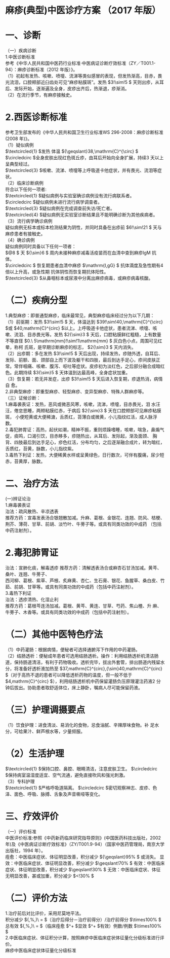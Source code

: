 # 麻疹(典型)中医诊疗方案 （2017 年版）  
# 一、诊断  
（一）疾病诊断  
1.中医诊断标准  
参考《中华人民共和国中医药行业标准·中医病证诊断疗效标准（ZY／T001.1-94）：麻疹诊断标准（2012 年版）》。  
（1）初起有发热、咳嗽、喷嚏、流涕等类似感冒的表现，但发热渐高，目赤，畏光流泪，口腔颊部近臼齿处可见“麻疹粘膜斑”。发热 $3\!\sim\!5 $ 天则出疹，从耳后、发际开始，逐渐遍及全身，皮疹出齐后，热渐退，疹渐消。  
（2）在流行季节，有麻疹接触史。  
# 2.西医诊断标准  
参考卫生部发布的《中华人民共和国卫生行业标准WS 296-2008：麻疹诊断标准(2008 年)》。  
（1）疑似病例  
$\textcircled{1} $发热 体温 ${\geqslant}38\,\mathrm{C}^{\circ} $  
$\circledcirc $全身皮肤出现红色斑丘疹，由耳后开始向全身扩展，持续3 天以上呈典型经过。  
$\textcircled{3} $咳嗽、流涕、喷嚏等上呼吸道卡他症状，并有畏光、流泪等症状。  
（2）临床诊断病例  
符合以下任何一项者:  
$\textcircled{1} $疑似病例与实验室确诊病例没有流行病联系者。  
$\circledcirc $疑似病例未进行流行病学调查者。  
$\textcircled{3} $疑似病例在完成调查前失访/死亡者。  
$\textcircled{4} $疑似病例无实验室诊断结果且不能明确诊断为其他疾病者。  
（3）流行病学确诊病例  
疑似病例无标本或标本检测结果为阴性，并同时具备在出疹前 $6\!\sim\!21 $ 天与麻疹患者有接触史。  
（4）确诊病例  
疑似病例同时具备以下任何一项者：  
$@8 $ 天 ${\sim}6 $ 周内未接种麻疹减毒活疫苗而在血清中查到麻疹IgM 抗体。  
$\circledcirc $ 恢复期患者血清中麻疹 $\mathrm{I\,gG} $  抗体滴度及急性期有4 倍以上升高，或急性期 抗体阴性而恢复期抗体阳性。  
$\textcircled{3} $从鼻咽标本或尿液中分离出麻疹病毒，或麻疹病毒核酸。  
# （二）疾病分型  
1.典型麻疹：即普通型麻疹，临床最常见，典型麻疹临床经过分为以下几期：  
（1）前驱期：发热 $3\!\sim\!5 $ 天，体温达到 $39\!\sim\!40\,\mathrm{C}^{\circ} $或 $40\,mathrm{C}^{circ} $以上。上呼吸道卡他症状，患者流涕、喷嚏、咳嗽、流泪、目赤畏光等。发热 $2{\sim}3 $ 天后，口腔粘膜鲜红粗糙，上有数量不等直径 $0.\ 5\mathrm{mm}\!\sim\!1\mathrm{mm} $  灰白色小点，周围可见红晕，称柯 氏斑，是早期诊断麻疹的标志， $2{\sim}3 $ 天内消失。  
（2）出疹期：多在发热 $3\!\sim\!5 $ 天后出现，持续发热，疹随外透，自耳后、发际、前额、面、颈部自上而下波及躯干和四肢，最后到达手足心，疹间皮肤正常。常伴咽痛、咳嗽、腹泻、呕吐等症状。皮疹初为淡红色，之后部分融合成暗红色。此期持续 $3{\sim}5 $ 天体温到达最高峰，全身症状加重。  
（3）恢复期：若无并发症，出疹 $3\!\sim\!5 $  天后进入恢复期，疹退热消，病情自 愈。  
2.非典型麻疹：即重型麻疹、轻型麻疹、变异型麻疹、特殊人群麻疹等。  
（三）证候诊断：  
1.麻毒袭表证：发热，恶风或微恶风寒，咳嗽，流涕，喷嚏，目赤畏光，泪 水汪汪，倦怠思睡，两颊粘膜红赤，于病后 $2{\sim}3 $  天在口腔颊部可见麻疹粘膜斑， 小便短黄或大便稀溏，舌质红，苔薄白或微黄，小儿指纹红活，成人脉浮数。  
2.毒犯肺胃证：高热，起伏如潮，精神不振，重则烦躁嗜睡，咳嗽，喘急，鼻煽气促，痰鸣，口渴引饮，目赤眵多，疹随热出，从耳后、发际起，渐及面颈、 胸背、四肢最后到达手足心，疹色红活，分布均匀，之后逐渐融合成片，转为暗红，舌质红，苔黄，脉数，小儿指纹紫。  
3.毒热下利证：发热，大便稀黄水样或呈黄绿色，日行数次，可伴有腹痛，尿少短赤，苔黄厚，脉数。  
# 二、治疗方法  
(一)辨证论治  
1.麻毒袭表证  
治法：疏风散热、辛凉透表  
推荐方药：宣毒发表汤合银翘散加减。升麻、葛根、金银花、连翘、防风、桔梗、荆芥、薄荷、甘草、前胡、淡竹叶、牛蒡子等。或具有同类功效的中成药
（包括中药注射剂）。  
# 2.毒犯肺胃证  
治法：宣肺化痰，解毒透疹 
    推荐方药：清解透表汤合或麻杏石甘汤加减。黄芩、桑叶、连翘、牛蒡子、  
西河柳、葛根、紫草、芦根、炙麻黄、杏仁、生石膏、银花、鱼腥草、桑白皮、竹茹、前胡、甘草等。或具有同类功效的中成药（包括中药注射剂）。  
3.毒热下利证  
治法：透疹清热、化湿止利  
推荐方药：葛根芩连汤加减。葛根、黄芩、黄连、甘草、芍药、焦山楂、升 麻、牛蒡子、木香等。或具有同类功效的中成药（包括中药注射剂）。  
# （二）其他中医特色疗法  
（1）中药灌肠：根据病情，便秘者可选择通腑泻下作用的中药灌肠。  
（2）结肠透析：便秘成年患者可选用结肠透析。操作：利用结肠透析机清洁肠道，保持肠道清洁，有利于药物吸收。透析完毕，拔出外套管，排出肠道内残留水分，将准备好透析液加热至 $37\,mathrm{C}^{circ}\,{\sim}40\,mathrm{C}^{circ} $（对于高热不退的患者可以降低透析药物的温度，但一般不低于 $4\,mathrm{C}^{circ} $），利用结肠透析机中药保留灌肠负压原理灌注药液2 分钟后拔出。协助患者取舒适体位，床上静卧，嘱病人尽可能保留药液。  
# （三）护理调摄要点  
（1）饮食护理：进食清淡、易消化的食物，忌食油腻、辛辣厚味食物。补 足水分，可给果汁、鲜芦根水等，少量频服。  
# （2）生活护理  
$\textcircled{1} $保持口腔、鼻腔、眼睛清洁，注意皮肤卫生。 $\circledcirc $保持病室温湿度适宜、空气流通，避免直接吹风和强光刺激。  
（3）专科护理  
$\textcircled{1} $严格呼吸道隔离。 $\circledcirc $密切观察神志、皮疹、色泽、面色、呼吸、脉搏、舌象及声音嘶哑等变化。  
# 三、疗效评价  
（一）评价标准  
中医评价标准:参照《中药新药临床研究指导原则》(中国医药科技出版社，2002 年)及《中医病证诊断疗效标准》（ZY/T001.9-94）（国家中医药管理局，南京大学出版社，1994 年）。  
痊愈：中医临床症状、体征明显改善，积分减少 ${\geqslant}95\% $ 或消失。  显效：中医临床症状、体征明显改善，积分减少 $\geqslant\!70\% $ 有效：中医临床症状、体征明显改善，积分减少 $\geqslant\!30\% $ 无效：中医临床症状、体征无明显改善，甚或加重，积分减少 $<\!30\% $  
# （二）评价方法  
1.治疗前后对比评价，采用尼莫地平法。  
积分减少 $(\,\%\,)\ = $（治疗后得分－治疗前得分）/治疗前得分 $\times100\% $  总有效 $(\,\%\,)\ = $（临床痊愈 $^+ $显效 $^+ $有效）例数/例数 $\times100\% $  
2.中医临床症状、体征积分计算，按照麻疹中医临床症状体征量化分级标准进行评价。  
麻疹中医临床症状体征量化分级标准 
